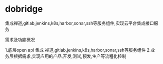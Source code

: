 # dobridge
集成禅道,gitlab,jenkins,k8s,harbor,sonar,ssh等服务组件,实现云平台集成接口服务

需求及功能概况

1.底层open api 集成 禅道,gitlab,jenkins,k8s,harbor,sonar,ssh等服务组件
2.业务层根据需求,实现应用的产品,开发,测试,预发,生产等流程化控制

